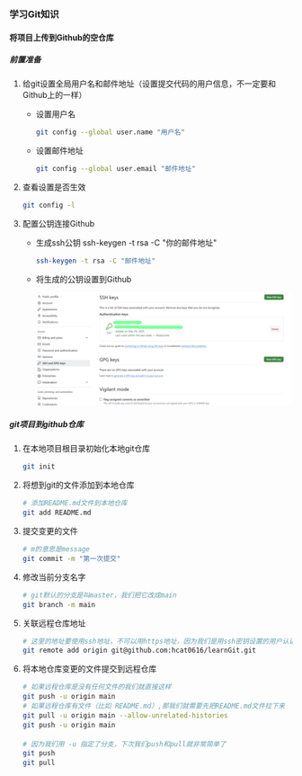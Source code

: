 ### 学习Git知识

#### 将项目上传到Github的空仓库

##### 前置准备

1. 给git设置全局用户名和邮件地址（设置提交代码的用户信息，不一定要和Github上的一样）

   - 设置用户名

     ```bash
     git config --global user.name "用户名"
     ```

   - 设置邮件地址

     ```bash
     git config --global user.email "邮件地址"
     ```

2. 查看设置是否生效

   ```bash
   git config -l
   ```

3. 配置公钥连接Github

   - 生成ssh公钥 ssh-keygen -t rsa -C "你的邮件地址"

     ```bash
     ssh-keygen -t rsa -C "邮件地址"
     ```

   - 将生成的公钥设置到Github

     ![git_sshKey_setting](.\readme_pic\git_sshKey_setting.png)

##### git项目到github仓库

1. 在本地项目根目录初始化本地git仓库

   ```bash
   git init
   ```

2. 将想到git的文件添加到本地仓库

   ```bash
   # 添加README.md文件到本地仓库
   git add README.md
   ```

3. 提交变更的文件

   ```bash
   # m的意思是message
   git commit -m "第一次提交"
   ```

4. 修改当前分支名字

   ```bash
   # git默认的分支是叫master，我们把它改成main
   git branch -m main
   ```

5. 关联远程仓库地址

   ```bash
   # 这里的地址要使用ssh地址，不可以用https地址，因为我们是用ssh密钥设置的用户认证
   git remote add origin git@github.com:hcat0616/learnGit.git
   ```

6. 将本地仓库变更的文件提交到远程仓库

   ```bash
   # 如果远程仓库是没有任何文件的我们就直接这样
   git push -u origin main
   # 如果远程仓库有文件（比如 README.md）,那我们就需要先把README.md文件拉下来
   git pull -u origin main --allow-unrelated-histories
   git push -u origin main
   
   # 因为我们用 -u 指定了分支，下次我们push和pull就非常简单了
   git push
   git pull
   ```

   
